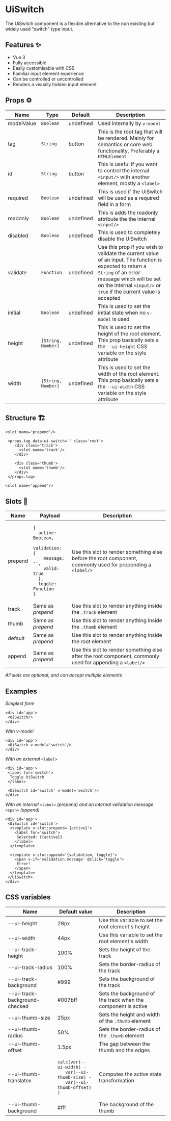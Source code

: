 # UiSwitch
The UiSwitch component is a flexible alternative to the non existing but widely used "switch" type input.

## Features ✨

 <ul>
  <li>Vue 3</li>
  <li>Fully accessible</li>
  <li>Easily customisable with CSS</li>
  <li>Familiar input element experience</li>
 <li>Can be controlled or uncontrolled</li>
  <li>Renders a visually hidden input element</li>
 </ul>
 
## Props ⚙

<table>
 <thead>
  <tr>
    <th>Name</th><th>Type</th><th>Default</th><th>Description</th>
  </tr>
 </thead>
 <tbody>
  <tr>
    <td>modelValue</td><td><code>Boolean</code></td><td>undefined</td><td>Used internally by <code>v-model</code></td>
  </tr>
  <tr>
   <td>tag</td><td><code>String</code></td><td>button</td><td>This is the root tag that will be rendered. Mainly for semantics or core web functionality. Preferably a <code>HTMLElement</code></td>
  </tr>
   <tr>
   <td>id</td><td><code>String</code></td><td>button</td><td>This is useful if you want to control the internal <code>&lt;input/&gt;</code> with another element, mostly a <code>&lt;label&gt;</code></td>
  </tr>
  <tr>
   <td>required</td><td><code>Boolean</code></td><td>undefined</td><td>This is used if the UiSwitch will be used as a required field in a form
</td>
  </tr>
   <tr>
   <td>readonly</td><td><code>Boolean</code></td><td>undefined</td><td>This is adds the readonly attribute the the internal <code>&lt;input/&gt;</code></td>
  </tr>
   <tr>
   <td>disabled</td><td><code>Boolean</code></td><td>undefined</td><td>This is used to completely disable the UiSwitch</td>
  </tr>
   <tr>
   <td>validate</td><td><code>Function</code></td><td>undefined</td><td>Use this prop if you wish to validate the current value of an input. The function is expected to return a <code>String</code> of an error message which will be set on the internal <code>&lt;input/&gt;</code> or <code>true</code> if the current value is accepted</td>
  </tr>
  <tr>
   <td>initial</td><td><code>Boolean</code></td><td>undefined</td><td>This is used to set the initial state when no <code>v-model</code> is used</td>
  </tr>
   <tr>
   <td>height</td><td><code>[String, Number]</code></td><td>undefined</td><td>This is used to set the height of the root element. This prop basically sets a the <code>--ui-height</code> CSS variable on the style attribute</td>
  </tr>
    <tr>
   <td>width</td><td><code>[String, Number]</code></td><td>undefined</td><td>This is used to set the width of the root element. This prop basically sets a the <code>--ui-width</code> CSS variable on the style attribute</td>
  </tr>
 </tbody>
</table>


## Structure 🏗

<pre><code>&lt;slot name='prepend'/&gt;
    
 &lt;props.tag data-ui-switch='' class='root'>
    &lt;div class='track'&gt;
      &lt;slot name='track'/&gt;
    &lt;/div&gt;
      
    &lt;div class='thumb'&gt;
      &lt;slot name='thumb'/&gt;
    &lt;/div&gt;
 &lt;/props.tag> 
     
&lt;slot name='append'/&gt;   
</code></pre>

## Slots 🎰 

<table>
 <thead>
  <tr>
    <th>Name</th><th>Payload</th><th>Description</th>
  </tr>
 </thead>
 <tbody>
  <tr>
    <td>prepend</td><td>
    <pre><code>{ 
  active: Boolean,
  validation: {
    message: '',
    valid: true
  },
  toggle: Function
}
</code></pre></td><td>Use this slot to render something else before the root component, commonly used for prepending a <code>&lt;label/&gt;</code></td>
  </tr>
   <tr>
     <td>track</td><td>Same as <em>prepend</em></td><td>Use this slot to render anything inside the <code>.track</code> element</td>
  </tr>
   <tr>
     <td>thumb</td><td>Same as <em>prepend</em></td><td>Use this slot to render anything inside the <code>.thumb</code> element</td>
  </tr>
   <tr>
     <td>default</td><td>Same as <em>prepend</em></td><td>Use this slot to render anything inside the root element</td>
  </tr>
   <tr>
     <td>append</td><td>Same as <em>prepend</em></td><td>Use this slot to render something else after the root component, commonly used for appending a <code>&lt;label/&gt;</code></td>
  </tr>
 </tbody>
</table>

<em>All slots are optional, and can accept multiple elements</em>

## Examples

 <em>Simplest form</em>
 
<pre><code>&lt;div id='app'&gt;
 &lt;UiSwitch/&gt;
&lt;/div&gt;
</code></pre>

<em>With v-model</em>
 
<pre><code>&lt;div id='app'&gt;
 &lt;UiSwitch v-model='switch'/&gt;
&lt;/div&gt;
</code></pre>

<em>With an external</em> <code>&lt;label&gt;</code>
 
<pre><code>&lt;div id='app'&gt;
 &lt;label for='switch'&gt;
  Toggle UiSwitch
 &lt;/label&gt;
 
 &lt;UiSwitch id='switch' v-model='switch'/&gt;
&lt;/div&gt;
</code></pre>

<em>With an internal</em> <code>&lt;label&gt;</code> <em>(prepend) and an internal validation message</em> <code>&lt;span&gt;</code> <em>(append)</em>
 
<pre><code>&lt;div id='app'&gt;
 &lt;UiSwitch id='switch'&gt;
  &lt;template v-slot:prepend='{active}'&gt;
    &lt;label for='switch'&gt;
     Selected: {{active}}
    &lt;/label&gt;  
  &lt;/template&gt;
  
  &lt;template v-slot:append='{validation, toggle}'&gt;
    &lt;span v-if='validation.message' @click='toggle'&gt;
     Error!
    &lt;/span&gt;
  &lt;/template&gt;
 &lt;/UiSwitch&gt;
&lt;/div&gt;
</code></pre>

## CSS variables
<table>
 <thead>
  <tr>
    <th>Name</th><th>Default value</th><th>Description</th>
  </tr>
 </thead>
 <tbody>
  <tr>
    <td>--ui-height</td><td>28px</td><td>Use this variable to set the root element's height</td>
  </tr>
   <tr>
     <td>--ui-width</td><td>44px</td><td>Use this variable to set the root element's width</td>
  </tr>
   <tr>
     <td>--ui-track-height</td><td>100%</td><td>Sets the height of the track</td>
  </tr>
  <tr>
     <td>--ui-track-radius</td><td>100%</td><td>Sets the border-radius of the track</td>
  </tr>
 <tr>
     <td>--ui-track-background</td><td>#999</td><td>Sets the background of the track</td>
  </tr>
    <tr>
     <td>--ui-track-background-checked</td><td>#007bff</td><td>Sets the background of the track when the component is active</td>
  </tr>
    <tr>
      <td>--ui-thumb-size</td><td>25px</td><td>Sets the height and width of the <code>.thumb</code> element</td>
  </tr>
    <tr>
      <td>--ui-thumb-radius</td><td>50%</td><td>Sets the border-radius of the <code>.thumb</code> element</td>
  </tr>
    <tr>
      <td>--ui-thumb-offset</td><td>1.5px</td><td>The gap between the thumb and the edges</td>
  </tr>
    <tr>
      <td>--ui-thumb-translatex</td><td>
<pre><code>calc(var(--ui-width) - 
   var(--ui-thumb-size) - 
   var(--ui-thumb-offset)
)</code></pre></td><td>Computes the active state transformation</td>
  </tr>
  <tr>
      <td>--ui-thumb-background</td><td>#fff</td><td>The background of the thumb</td>
  </tr>
 </tbody>
</table>
